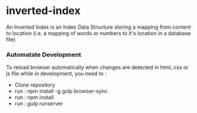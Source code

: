 # inverted-index
An Inverted Index is an Index Data Structure storing a mapping from content to location (i.e. a mapping of words or numbers to it's location in a database file)


### Automatate Development

To reload browser automatically when changes are detected in html, css or js file while in development, you need to :
* Clone repository
* run : npm install -g gulp browser-sync
* run : npm install
* run : gulp runserver